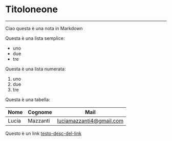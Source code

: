 # Titoloneone

---

Ciao questa è una nota in Markdown


Questa è una lista semplice:

* uno 
* due
* tre



Questa è una lista numerata:

1. uno
2. due
3. tre



Questa è una tabella:

| Nome | Cognome | Mail |
| ---- | ------- | ---- |
| Lucia | Mazzanti | luciamazzanti4@gmail.com |



Questo è un link [testo-desc-del-link](https://google.com)

